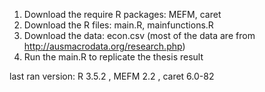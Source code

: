 
1. Download the require R packages: MEFM, caret
2. Download the R files: main.R, mainfunctions.R
3. Download the data: econ.csv (most of the data are from http://ausmacrodata.org/research.php)
4. Run the main.R to replicate the thesis result

last ran version: R 3.5.2 , MEFM 2.2 , caret 6.0-82
